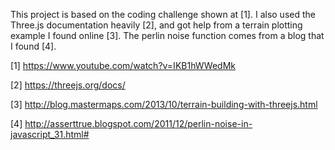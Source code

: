 This project is based on the coding challenge shown at [1]. I also used
the Three.js documentation heavily [2], and got help from a terrain plotting
example I found online [3]. The perlin noise function comes from a blog
that I found [4].


[1] https://www.youtube.com/watch?v=IKB1hWWedMk

[2] https://threejs.org/docs/

[3] http://blog.mastermaps.com/2013/10/terrain-building-with-threejs.html

[4] http://asserttrue.blogspot.com/2011/12/perlin-noise-in-javascript_31.html#
